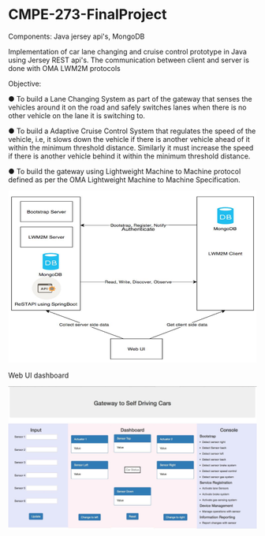 # CMPE-273-FinalProject

Components: Java jersey api's, MongoDB

 Implementation of car lane changing and cruise control prototype in Java using Jersey REST api's. The communication between client and server is done with OMA LWM2M protocols

Objective: 

● To build a Lane Changing System as part of the gateway that senses the vehicles around it on the road and safely switches lanes when there is no other vehicle on the lane it is switching to.

● To build a Adaptive Cruise Control System that regulates the speed of the vehicle, i.e, it slows down the vehicle if there is another vehicle ahead of it within the minimum threshold distance. Similarly it must increase the speed if there is another vehicle behind it within the minimum threshold distance.

● To build the gateway using Lightweight Machine to Machine protocol defined as per the OMA Lightweight Machine to Machine Specification.



 ![alt text](	Picture1.png)

Web UI dashboard 

![Alt text](cmpe273.png)

